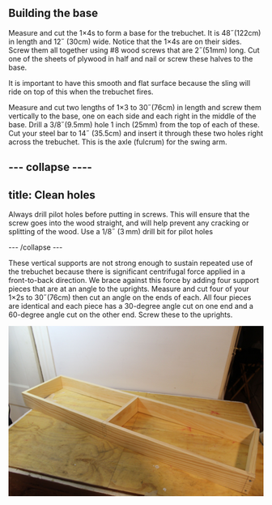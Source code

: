 ## Building the base

Measure and cut the 1×4s to form a base for the trebuchet. It is 48˝(122cm) in length and 12˝ (30cm) wide. Notice that the 1×4s are on their sides. Screw them all together using #8 wood screws that are 2˝(51mm) long. Cut one of the sheets of plywood in half and nail or screw these halves to the base.

It is important to have this smooth and flat surface because the sling will ride on top of this when the trebuchet fires.

Measure and cut two lengths of 1×3 to 30˝(76cm) in length and screw them vertically to the base, one on each side and each right in the middle of the base. Drill a 3/8˝(9.5mm) hole 1 inch (25mm) from the top of each of these. Cut your steel bar to 14˝ (35.5cm) and insert it through these two holes right across the trebuchet. This is the axle (fulcrum) for the swing arm. 

--- collapse ----
---
title: Clean holes
---
Always drill pilot holes before putting in screws. This will ensure that the screw goes into the wood straight, and will help prevent any cracking or splitting of the wood. Use a 1/8˝ (3 mm) drill bit for pilot holes


--- /collapse ---

These vertical supports are not strong enough to sustain repeated use of the trebuchet because there is significant centrifugal force applied in a front-to-back direction. We brace against this force by adding four support pieces that are at an angle to the uprights. Measure and cut four of your 1×2s to 30˝(76cm) then cut an angle on the ends of each. All four pieces are identical and each piece has a 30-degree angle cut on one end and a 60-degree angle cut on the other end. Screw these to the uprights. 

![The Base](images/the-base.jpg)